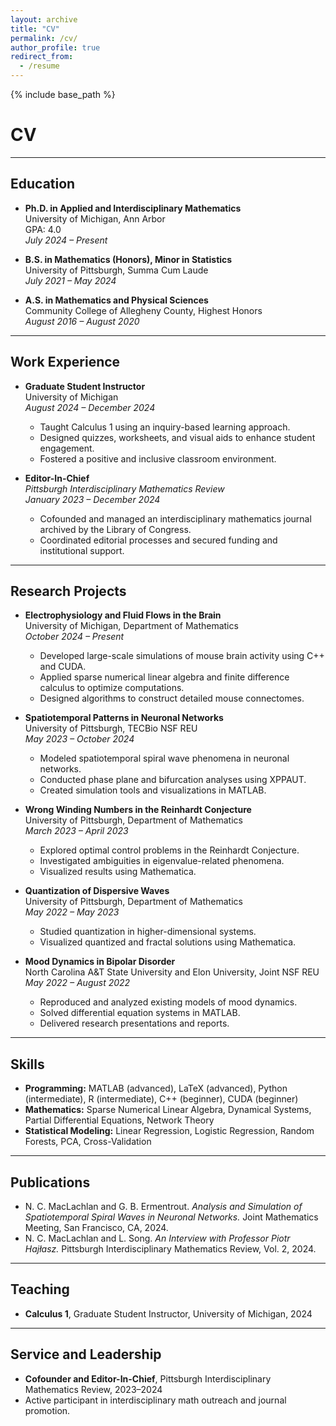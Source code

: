 ```yaml
---
layout: archive
title: "CV"
permalink: /cv/
author_profile: true
redirect_from:
  - /resume
---
```


{% include base_path %}
# CV

---

## Education
* **Ph.D. in Applied and Interdisciplinary Mathematics**  
  University of Michigan, Ann Arbor  
  GPA: 4.0  
  *July 2024 – Present*

* **B.S. in Mathematics (Honors), Minor in Statistics**  
  University of Pittsburgh, Summa Cum Laude  
  *July 2021 – May 2024*

* **A.S. in Mathematics and Physical Sciences**  
  Community College of Allegheny County, Highest Honors  
  *August 2016 – August 2020*

---

## Work Experience
* **Graduate Student Instructor**  
  University of Michigan  
  *August 2024 – December 2024*  
  - Taught Calculus 1 using an inquiry-based learning approach.  
  - Designed quizzes, worksheets, and visual aids to enhance student engagement.  
  - Fostered a positive and inclusive classroom environment.

* **Editor-In-Chief**  
  *Pittsburgh Interdisciplinary Mathematics Review*  
  *January 2023 – December 2024*  
  - Cofounded and managed an interdisciplinary mathematics journal archived by the Library of Congress.  
  - Coordinated editorial processes and secured funding and institutional support.  

---

## Research Projects
* **Electrophysiology and Fluid Flows in the Brain**  
  University of Michigan, Department of Mathematics  
  *October 2024 – Present*  
  - Developed large-scale simulations of mouse brain activity using C++ and CUDA.  
  - Applied sparse numerical linear algebra and finite difference calculus to optimize computations.  
  - Designed algorithms to construct detailed mouse connectomes.  

* **Spatiotemporal Patterns in Neuronal Networks**  
  University of Pittsburgh, TECBio NSF REU  
  *May 2023 – October 2024*  
  - Modeled spatiotemporal spiral wave phenomena in neuronal networks.  
  - Conducted phase plane and bifurcation analyses using XPPAUT.  
  - Created simulation tools and visualizations in MATLAB.  

* **Wrong Winding Numbers in the Reinhardt Conjecture**  
  University of Pittsburgh, Department of Mathematics  
  *March 2023 – April 2023*  
  - Explored optimal control problems in the Reinhardt Conjecture.  
  - Investigated ambiguities in eigenvalue-related phenomena.  
  - Visualized results using Mathematica.  

* **Quantization of Dispersive Waves**  
  University of Pittsburgh, Department of Mathematics  
  *May 2022 – May 2023*  
  - Studied quantization in higher-dimensional systems.  
  - Visualized quantized and fractal solutions using Mathematica.  

* **Mood Dynamics in Bipolar Disorder**  
  North Carolina A&T State University and Elon University, Joint NSF REU  
  *May 2022 – August 2022*  
  - Reproduced and analyzed existing models of mood dynamics.  
  - Solved differential equation systems in MATLAB.  
  - Delivered research presentations and reports.  

---

## Skills
* **Programming:** MATLAB (advanced), LaTeX (advanced), Python (intermediate), R (intermediate), C++ (beginner), CUDA (beginner)  
* **Mathematics:** Sparse Numerical Linear Algebra, Dynamical Systems, Partial Differential Equations, Network Theory  
* **Statistical Modeling:** Linear Regression, Logistic Regression, Random Forests, PCA, Cross-Validation  

---

## Publications
- N. C. MacLachlan and G. B. Ermentrout. *Analysis and Simulation of Spatiotemporal Spiral Waves in Neuronal Networks.* Joint Mathematics Meeting, San Francisco, CA, 2024.  
- N. C. MacLachlan and L. Song. *An Interview with Professor Piotr Hajłasz.* Pittsburgh Interdisciplinary Mathematics Review, Vol. 2, 2024.  

---

## Teaching
* **Calculus 1**, Graduate Student Instructor, University of Michigan, 2024  

---

## Service and Leadership
* **Cofounder and Editor-In-Chief**, Pittsburgh Interdisciplinary Mathematics Review, 2023–2024  
* Active participant in interdisciplinary math outreach and journal promotion.  


<!--- Education
======
* Ph.D in Version Control Theory, GitHub University, 2018 (expected)
* M.S. in Jekyll, GitHub University, 2014
* B.S. in GitHub, GitHub University, 2012

Work experience
======
* Spring 2024: Academic Pages Collaborator
  * Github University
  * Duties includes: Updates and improvements to template
  * Supervisor: The Users

* Fall 2015: Research Assistant
  * Github University
  * Duties included: Merging pull requests
  * Supervisor: Professor Hub

* Summer 2015: Research Assistant
  * Github University
  * Duties included: Tagging issues
  * Supervisor: Professor Git
  
Skills
======
* Skill 1
* Skill 2
  * Sub-skill 2.1
  * Sub-skill 2.2
  * Sub-skill 2.3
* Skill 3

Publications
======
  <ul>{% for post in site.publications reversed %}
    {% include archive-single-cv.html %}
  {% endfor %}</ul>
  
Talks
======
  <ul>{% for post in site.talks reversed %}
    {% include archive-single-talk-cv.html  %}
  {% endfor %}</ul>
  
Teaching
======
  <ul>{% for post in site.teaching reversed %}
    {% include archive-single-cv.html %}
  {% endfor %}</ul>
  
Service and leadership
======
* Currently signed in to 43 different slack teams
-->

